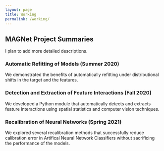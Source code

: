 ```yaml
---
layout: page
title: Working
permalink: /working/
---
```


## MAGNet Project Summaries

I plan to add more detailed descriptions. 

### Automatic Refitting of Models (Summer 2020)

We demonstrated the benefits of automatically refitting under distributional shifts in the target and the features.

### Detection and Extraction of Feature Interactions (Fall 2020)

We developed a Python module that automatically detects and extracts feature interactions using spatial statistics and computer vision techniques.

### Recalibration of Neural Networks (Spring 2021)

We explored several recalibration methods that successfully reduce calibration error in Artifical Neural Network Classifiers without sacrificing the performance of the models. 
